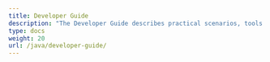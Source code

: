 ```yaml
---
title: Developer Guide
description: "The Developer Guide describes practical scenarios, tools and tips to help you use Aspose.Tasks for Java features to implement project management use cases."
type: docs
weight: 20
url: /java/developer-guide/
---
```

